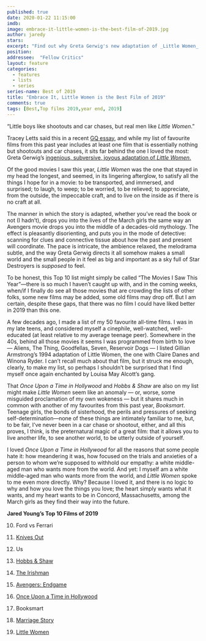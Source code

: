 ```yaml
---
published: true
date: 2020-01-22 11:15:00
imdb: 
image: embrace-it-little-women-is-the-best-film-of-2019.jpg
author: jaredy 
stars: 
excerpt: "Find out why Greta Gerwig's new adaptation of _Little Women_ is the film that stayed with Jared Young the longest, this year."
position: 
addressee:  "Fellow Critics"
layout: feature
categories: 
  - features
  - lists
  - series
series-name: Best of 2019
title: "Embrace It, Little Women is the Best Film of 2019"
comments: true
tags: [Best,Top films 2019,year end, 2019]
---
```

“Little boys like shootouts and car chases, but real men like _Little Women_.”

Tracey Letts said this in a recent [GQ essay](https://www.gq.com/story/tracy-letts-little-women-essay), and while my list of favourite films from this past year includes at least one film that is essentially nothing but shootouts and car chases, it sits far behind the one I loved the most: Greta Gerwig’s [ingenious, subversive, joyous adaptation of _Little Women_. ](http://www.dearcastandcrew.com/content/2020/1/10/little-women.html) 

Of the good movies I saw this year, _Little Women_ was the one that stayed in my head the longest, and seemed, in its lingering afterglow, to satisfy all the things I hope for in a movie: to be transported, and immersed, and surprised; to laugh, to weep; to be worried, to be relieved; to appreciate, from the outside, the impeccable craft, and to live on the inside as if there is no craft at all. 

The manner in which the story is adapted, whether you’ve read the book or not (I hadn’t), drops you into the lives of the March girls the same way an Avengers movie drops you into the middle of a decades-old mythology. The effect is pleasantly disorienting, and puts you in the mode of detective: scanning for clues and connective tissue about how the past and present will coordinate. The pace is intricate, the ambience relaxed, the melodrama subtle, and the way Greta Gerwig directs it all somehow makes a small world and the small people in it feel as big and important as a sky full of Star Destroyers is _supposed_ to feel.

To be honest, this Top 10 list might simply be called “The Movies I Saw This Year”—there is so much I haven’t caught up with, and in the coming weeks, when/if I finally do see all those movies that are crowding the lists of other folks, some new films may be added, some old films may drop off. But I am certain, despite these gaps, that there was no film I could have liked better in 2019 than this one. 

A few decades ago, I made a list of my 50 favourite all-time films. I was in my late teens, and considered myself a cinephile, well-watched, well-educated (at least relative to my average teenage peer). Somewhere in the 40s, behind all those movies it seems I was programmed from birth to love — Aliens, The Thing, Goodfellas, Seven, Reservoir Dogs — I listed Gillian Armstrong’s 1994 adaptation of Little Women, the one with Claire Danes and Winona Ryder. I can’t recall much about that film, but it struck me enough, clearly, to make my list, so perhaps I shouldn’t be surprised that I find myself once again enchanted by Louisa May Alcott’s gang. 

That _Once Upon a Time in Hollywood_ and _Hobbs & Shaw_ are also on my list might make _Little Women_ seem like an anomaly — or, worse, some misguided proclamation of my own wokeness — but it shares much in common with another of my favourites from this past year, _Booksmart_. Teenage girls, the bonds of sisterhood, the perils and pressures of seeking self-determination—none of these things are intimately familiar to me, but, to be fair, I’ve never been in a car chase or shootout, either, and all this proves, I think, is the preternatural magic of a great film: that it allows you to live another life, to see another world, to be utterly outside of yourself.  

I loved _Once Upon a Time in Hollywood_ for all the reasons that some people hate it: how meandering it was, how focused on the trials and anxieties of a person to whom we’re supposed to withhold our empathy: a white middle-aged man who wants more from the world. And yet: I myself am a white middle-aged man who wants more from the world, and _Little Women_ spoke to me even more directly. Why? Because I loved it, and there is no logic to why and how you love the things you love; the heart simply wants what it wants, and my heart wants to be in Concord, Massachusetts, among the March girls as they find their way into the future. 

**Jared Young’s Top 10 Films of 2019**

10. Ford vs Ferrari

9. [Knives Out](http://www.dearcastandcrew.com/content/2019/12/12/knives-out.html)

8. Us

7. [Hobbs & Shaw](http://www.dearcastandcrew.com/content/2019/8/26/fast-and-furious-presents-hobbs-and-shaw.html)

6. [The Irishman](http://www.dearcastandcrew.com/content/2019/11/15/the-irishman.html)

5. [Avengers: Endgame](http://www.dearcastandcrew.com/content/2019/4/28/avengers-endgame.html)

4. [Once Upon a Time in Hollywood](http://www.dearcastandcrew.com/content/2019/7/30/once-upon-a-time-in-hollywood.html)

3. Booksmart

2. [Marriage Story](http://www.dearcastandcrew.com/content/2019/12/13/marriage-story.html)

1. [Little Women](http://www.dearcastandcrew.com/content/2020/1/10/little-women.html)
